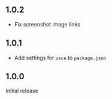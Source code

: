 ## 1.0.2

- Fix screenshot image links

## 1.0.1

- Add settings for `vsce` to `package.json`

## 1.0.0

Initial release
